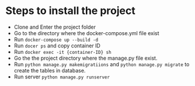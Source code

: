 
# Steps to install the project

* Clone and Enter the project folder
* Go to the directory where the docker-compose.yml file exist
* Run `docker-compose up --build -d`
* Run `docer ps` and copy container ID
* Run `docker exec -it {container-ID} sh`
* Go the the project directory where the manage.py file exist.
* Run `python manage.py makemigratiions` and `python manage.py migrate` to create the tables in database.
* Run server `python manage.py runserver`
